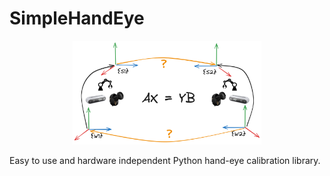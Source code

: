 # SimpleHandEye
<p align="center">
  <img src="doc/openfig.png" alt="image" width="60%" height="auto"/>
</p>

Easy to use and hardware independent Python hand-eye calibration library. 
